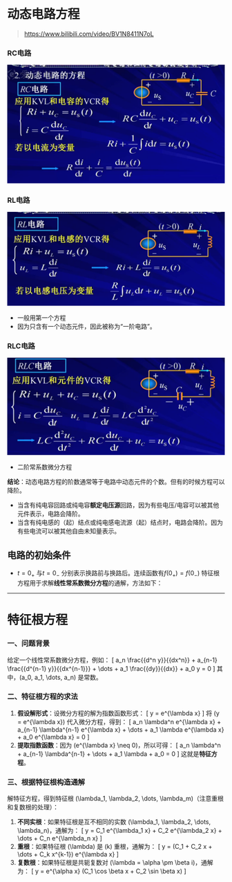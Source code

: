 # 动态电路方程
> https://www.bilibili.com/video/BV1N8411N7oL

### RC电路
 ![alt text](image-4.png)

### RL电路
![alt text](image-2.png)
- 一般用第一个方程
- 因为只含有一个动态元件，因此被称为“一阶电路”。

### RLC电路
![alt text](image-3.png)
- 二阶常系数微分方程

**结论**：动态电路方程的阶数通常等于电路中动态元件的个数。但有的时候方程可以降阶。
- 当含有纯电容回路或纯电容**额定电压源**回路，因为有些电压/电容可以被其他元件表示，电路会降阶。
- 当含有纯电感的（起）结点或纯电感电流源（起）结点时，电路会降阶。因为有些电流可以被其他自由未知量表示。

## 电路的初始条件
- $t=0_{+}$ 与$t=0_{-}$ 分别表示换路前与换路后。连续函数有$f(0_{+})=f(0_{-})$
特征根方程用于求解**线性常系数微分方程**的通解，方法如下：

----------------------------
# 特征根方程
### 一、问题背景
给定一个线性常系数微分方程，例如：
\[
a_n \frac{{d^n y}}{{dx^n}} + a_{n-1} \frac{{d^{n-1} y}}{{dx^{n-1}}} + \dots + a_1 \frac{{dy}}{{dx}} + a_0 y = 0
\]
其中，\(a_0, a_1, \dots, a_n\) 是常数。

### 二、特征根方程的求法
1. **假设解形式**：设微分方程的解为指数函数形式：
   \[
   y = e^{\lambda x}
   \]
   将 \(y = e^{\lambda x}\) 代入微分方程，得到：
   \[
   a_n \lambda^n e^{\lambda x} + a_{n-1} \lambda^{n-1} e^{\lambda x} + \dots + a_1 \lambda e^{\lambda x} + a_0 e^{\lambda x} = 0
   \]
2. **提取指数函数**：因为 \(e^{\lambda x} \neq 0\)，所以可得：
   \[
   a_n \lambda^n + a_{n-1} \lambda^{n-1} + \dots + a_1 \lambda + a_0 = 0
   \]
   这就是**特征方程**。

### 三、根据特征根构造通解
解特征方程，得到特征根 \(\lambda_1, \lambda_2, \dots, \lambda_m\)（注意重根和复数根的处理）：
1. **不同实根**：如果特征根是互不相同的实数 \(\lambda_1, \lambda_2, \dots, \lambda_n\)，通解为：
   \[
   y = C_1 e^{\lambda_1 x} + C_2 e^{\lambda_2 x} + \dots + C_n e^{\lambda_n x}
   \]
2. **重根**：如果特征根 \(\lambda\) 是 \(k\) 重根，通解为：
   \[
   y = (C_1 + C_2 x + \dots + C_k x^{k-1}) e^{\lambda x}
   \]
3. **复数根**：如果特征根是共轭复数对 \(\lambda = \alpha \pm \beta i\)，通解为：
   \[
   y = e^{\alpha x} (C_1 \cos \beta x + C_2 \sin \beta x)
   \]
